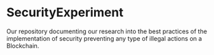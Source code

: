 # SecurityExperiment
Our repository documenting our research into the best practices of the implementation of security preventing any type of illegal actions on a Blockchain.
